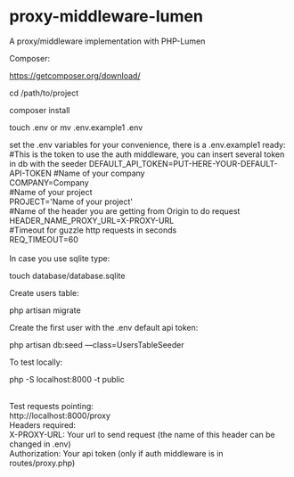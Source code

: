 # proxy-middleware-lumen
A proxy/middleware implementation with PHP-Lumen


Composer:


https://getcomposer.org/download/


cd /path/to/project

composer install


touch .env or mv .env.example1 .env

set the .env variables for your convenience, there is a .env.example1 ready:<br />
#This is the token to use the auth middleware, you can insert several token in db with the seeder
DEFAULT_API_TOKEN=PUT-HERE-YOUR-DEFAULT-API-TOKEN
#Name of your company<br />
COMPANY=Company<br />
#Name of your project<br />
PROJECT='Name of your project'<br />
#Name of the header you are getting from Origin to do request<br />
HEADER_NAME_PROXY_URL=X-PROXY-URL<br />
#Timeout for guzzle http requests in seconds<br />
REQ_TIMEOUT=60<br />
<br />
In case you use sqlite type: 

touch database/database.sqlite 


Create users table: 

php artisan migrate


Create the first user with the .env default api token:

php artisan db:seed —class=UsersTableSeeder

To test locally: 

php -S localhost:8000 -t public

<br>
Test requests pointing:<br>
http://localhost:8000/proxy
<br>
Headers required: <br>
X-PROXY-URL: Your url to send request (the name of this header can be changed in .env)<br>
Authorization: Your api token (only if auth middleware is in routes/proxy.php)
